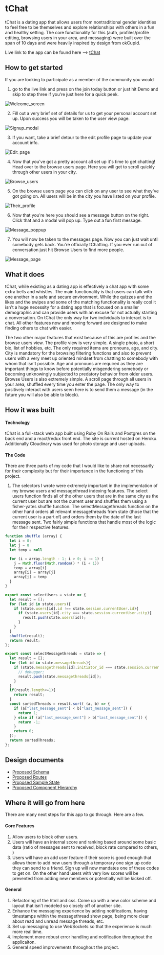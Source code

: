 # tChat

tChat is a dating app that allows users from nontraditional gender identities
to feel free to be themselves and explore relationships with others in a fun
and healthy setting. The core functionality for this (auth, profiles/profile editing,
browsing users in your area, and messaging) were built over the span of 10 days and
were heavily inspired by design from okCupid.

Live link to the app can be found here --> [tChat](http://www.tchat.lgbt)

## How to get started

If you are looking to participate as a member of the community you would

1. go to the live link and press on the join today button or just hit Demo and skip to step three if you're just here for a quick peek.

![Welcome_screen](http://res.cloudinary.com/dyv6nxcqz/image/upload/v1523652971/Screen_Shot_2018-04-13_at_1.55.46_PM.png)

2. Fill out a very brief set of details for us to get your personal account set up. Upon success you will be taken to the user view page.

![Signup_modal](http://res.cloudinary.com/dyv6nxcqz/image/upload/v1523653262/Screen_Shot_2018-04-13_at_2.00.37_PM.png)

3. If you want, take a brief detour to the edit profile page to update your account info.

![Edit_page](http://res.cloudinary.com/dyv6nxcqz/image/upload/v1523653397/Screen_Shot_2018-04-13_at_2.02.43_PM.png)

4. Now that you've got a pretty account all set up it's time to get chatting! Head over to the browse users page. Here you will get to scroll quickly through other users in your city.

![Browse_users](http://res.cloudinary.com/dyv6nxcqz/image/upload/v1523654383/Screen_Shot_2018-04-13_at_2.19.11_PM.png)

5. On the browse users page you can click on any user to see what they've got going on. All users will be in the city you have listed on your profile.

![Their_profile](http://res.cloudinary.com/dyv6nxcqz/image/upload/v1523653734/Screen_Shot_2018-04-13_at_2.08.28_PM.png)

6. Now that you're here you should see a message button on the right. Click that and a modal will pop up. Type out a fun first message.

![Message_poppup](http://res.cloudinary.com/dyv6nxcqz/image/upload/v1523653891/Screen_Shot_2018-04-13_at_2.11.00_PM.png)

7. You will now be taken to the messages page. Now you can just wait until somebody gets back. You're officially tChatting.
If you ever run out of conversation just hit Browse Users to find more people.

![Message_page](http://res.cloudinary.com/dyv6nxcqz/image/upload/v1523654062/Screen_Shot_2018-04-13_at_2.13.51_PM.png)

## What it does

tChat, while existing as a dating app is effectively a chat app with some extra bells and whistles. The main functionality is that users can talk with one another in a safe and secure environment. While the quizzes and the likes and the swipes and some of the matching functionality is really cool it isn't a huge necessity for a dating app that is focused on a smaller demographic and can provide users with an excuse for not actually starting a conversation. On tChat the only way for two individuals to interact is to chat. All other features now and moving forward are designed to make finding others to chat with easier.

The two other major features that exist because of this are profiles and the browse users view. The profile view is very simple. A single photo, a short bio, list of hobbies, etc. The only required items are pronouns, age, and city. City is mandatory for the browsing filtering functions and also to prevent users with a very meet up oriented mindset from chatting to somebody with whom that isn't possible. Age and pronouns are required as they are important things to know before potentially misgendering somebody or becoming unknowingly subjected to predatory behavior from older users. Browse Users is also extremely simple. A scroll page through all users in your area, shuffled every time you enter the page. The only way to positively interact with users seen here is to send them a message (in the future you will also be able to block).

## How it was built

#### Technology

tChat is a full-stack web app built using Ruby On Rails and Postgres on the back end and a react/redux front end. The site is current hosted on Heroku. Additionally Cloudinary was used for photo storage and user uploads.

#### The Code

There are three parts of my code that I would like to share not necessarily for their complexity but for their importance in the functioning of this project.

1. The selectors I wrote were extremely important in the implementation of my browse users and messagethread indexing features. The select users function finds all of the other users that are in the same city as the current user but are not the current user and shuffles them using a fisher-yates shuffle function. The selectMessagethreads function on the other hand orders all relevant messagethreads from state (those that the current user is a part of) and orders them by the date of the last message sent. Two fairly simple functions that handle most of the logic for their respective features.

```Javascript
function shuffle (array) {
  let i = 0;
  let j = 0
  let temp = null

  for (i = array.length - 1; i > 0; i -= 1) {
    j = Math.floor(Math.random() * (i + 1))
    temp = array[i]
    array[i] = array[j]
    array[j] = temp
  }
}

export const selectUsers = state => {
  let result = [];
  for (let id in state.users){
    if (state.users[id].id !== state.session.currentUser.id){
      if (state.users[id].city === state.session.currentUser.city){
        result.push(state.users[id]);
      }
    }
  }
  shuffle(result);
  return result;
};

export const selectMessagethreads = state => {
  let result = [];
  for (let id in state.messagethreads){
    if (state.messagethreads[id].initiator_id === state.session.currentUser.id || state.messagethreads[id].receiver_id === state.session.currentUser.id){
      // debugger;
      result.push(state.messagethreads[id]);
    }
  }
  if(result.length<=1){
    return result;
  }
  const sortedThreads = result.sort( (a, b) => {
    if (a["last_message_sent"] < b["last_message_sent"]) {
      return 1;
    } else if (a["last_message_sent"] > b["last_message_sent"]) {
      return -1;
    }
    return 0;
  });
  return sortedThreads;
};
```



## Design documents

+ [Proposed Schema](https://github.com/mattieholtzer/tchat/wiki/Schema)
+ [Proposed Routes](https://github.com/mattieholtzer/tchat/wiki/Routes)
+ [Proposed Sample State](https://github.com/mattieholtzer/tchat/wiki/Sample-State)
+ [Proposed Component Hierarchy](https://github.com/mattieholtzer/tchat/wiki/Component-Hierarchy)

## Where it will go from here

There are many next steps for this app to go through. Here are a few.

#### Core Features

1. Allow users to block other users.
2. Users will have an internal score and ranking based around some basic data (ratio of messages sent to received, block rate compared to others, )
3. Users will have an add user feature if their score is good enough that allows them to add new users through a temporary one sign up code they can send to a friend. Sign up will now mandates one of these codes to get on. On the other hand users with very low scores will be prevented from adding new members or potentially will be kicked off.


#### General

1. Refactoring of the html and css. Come up with a new color scheme and layout that isn't modeled so closely off of another site.
2. Enhance the messaging experience by adding notifications, having timestamps within the messagethread show page, being more clear about read and unread message threads, etc.
3. Set up messaging to use WebSockets so that the experience is much more real time.
4. Implement more robust error handling and notification throughout the applicaiton.
5. General speed improvements throughout the project.
